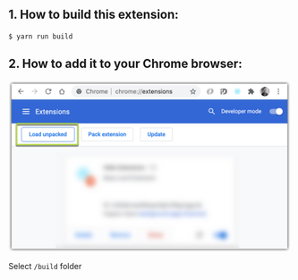## 1. How to build this extension:

```
$ yarn run build
```

## 2. How to add it to your Chrome browser:

![](./assets/readme/2020-12-04_15-18-20.jpg)

Select `/build` folder




